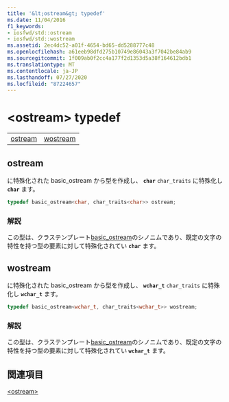 ```yaml
---
title: '&lt;ostream&gt; typedef'
ms.date: 11/04/2016
f1_keywords:
- iosfwd/std::ostream
- iosfwd/std::wostream
ms.assetid: 2ec4dc52-a01f-4654-bd65-dd5288777c48
ms.openlocfilehash: a61eeb98dfd275b10749e86043a3f7042be84ab9
ms.sourcegitcommit: 1f009ab0f2cc4a177f2d1353d5a38f164612bdb1
ms.translationtype: MT
ms.contentlocale: ja-JP
ms.lasthandoff: 07/27/2020
ms.locfileid: "87224657"
---
```

# <a name="ltostreamgt-typedefs"></a>&lt;ostream&gt; typedef

|||
|-|-|
|[ostream](#ostream)|[wostream](#wostream)|

## <a name="ostream"></a><a name="ostream"></a>ostream

に特殊化された basic_ostream から型を作成し、 **`char`** `char_traits` に特殊化し **`char`** ます。

```cpp
typedef basic_ostream<char, char_traits<char>> ostream;
```

### <a name="remarks"></a>解説

この型は、クラステンプレート[basic_ostream](../standard-library/basic-ostream-class.md)のシノニムであり、既定の文字の特性を持つ型の要素に対して特殊化されてい **`char`** ます。

## <a name="wostream"></a><a name="wostream"></a>wostream

に特殊化された basic_ostream から型を作成し、 **`wchar_t`** `char_traits` に特殊化し **`wchar_t`** ます。

```cpp
typedef basic_ostream<wchar_t, char_traits<wchar_t>> wostream;
```

### <a name="remarks"></a>解説

この型は、クラステンプレート[basic_ostream](../standard-library/basic-ostream-class.md)のシノニムであり、既定の文字の特性を持つ型の要素に対して特殊化されてい **`wchar_t`** ます。

## <a name="see-also"></a>関連項目

[\<ostream>](../standard-library/ostream.md)
